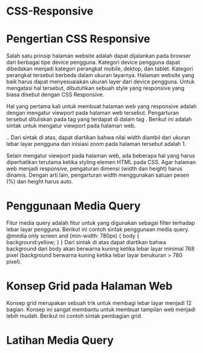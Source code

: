 # CSS-Responsive

# Pengertian CSS Responsive
Salah satu prinsip halaman website adalah dapat dijalankan pada browser dari berbagai tipe device pengguna. Kategori device pengguna dapat dibedakan menjadi kategori perangkat mobile, dektop, dan tablet. Kategori perangkat tersebut berbeda dalam ukuran layarnya. Halaman website yang baik harus dapat menyesuaiakan ukuran layer dari device pengguna. Untuk mengatasi hal tersebut, dibutuhkan sebuah style yang responsive yang biasa disebut dengan CSS Responsive. 

Hal yang pertama kali untuk membuat halaman web yang responsive adalah dengan mengatur viewport pada halaman web tersebut. Pengarturan tersebut dituliskan pada tag <meta> yang terdapat di dalam tag <head>. Berikut ini adalah sintak untuk mengatur viewport pada halaman web. 
<head>
<meta name=”viewport” content=”width=device-width, initialscale=1.0” >
.. 
</head> 
Dari sintak di atas, dapat diartikan bahwa nilai width diambil dari ukuran lebar layar pengguna dan inisiasi zoom pada halaman tersebut adalah 1. 

Selain mengatur viewport pada halaman web, ada beberapa hal yang harus diperhatikan terutama ketika styling elemen HTML pada CSS. Agar halaman web menjadi responsive, pengaturan dimensi (width dan height) harus dinamis. Dengan arti lain, pengarturan width menggunakan satuan pesen (%) dan height harus auto. 

# Penggunaan Media Query
Fitur media query adalah fitur untuk yang digunakan sebagai filter terhadap lebar layar pengguna. Berikut ini contoh sintak penggunaan media query. 
@media only screen and (min-width: 780px) {
  body {   
       background:yellow;
  }
} 
Dari sintak di atas dapat diartikan bahwa background dari body akan berwarna kuning ketika lebar layar minimal 768 pixel (background berwarna kuning ketika lebar layar berukuran > 780 pixel).

# Konsep Grid pada Halaman Web
Konsep grid merupakan sebuah trik untuk membagi lebar layar menjadi 12 bagian. Konsep ini sangat membantu untuk membuat tampilan web menjadi lebih mudah. Berikut ini contoh sintak pembagian grid.

# Latihan Media Query
